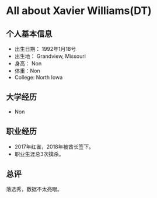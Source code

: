 # All about Xavier Williams(DT)


## 个人基本信息
- 出生日期： 1992年1月18号
- 出生地： Grandview, Missouri
- 身高： Non
- 体重：Non
- College: North Iowa

## 大学经历
- Non

## 职业经历
- 2017年红雀，2018年被酋长签下。
- 职业生涯总3次擒杀。

## 总评
落选秀，数据不太亮眼。
